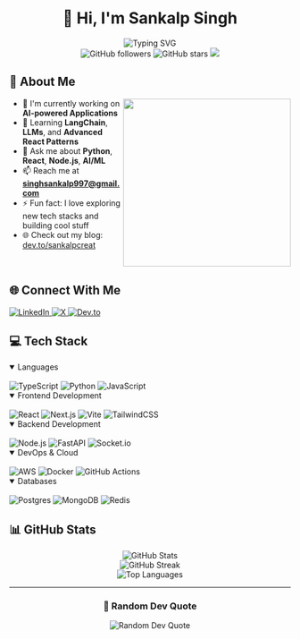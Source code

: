 # <div align="center">👋 Hi, I'm Sankalp Singh</div>

<div align="center">
  <img src="https://readme-typing-svg.herokuapp.com?font=Fira+Code&weight=500&size=25&pause=1000&color=00D4FF&center=true&vCenter=true&random=false&width=600&lines=Passionate+Full+Stack+Developer;AI+%26+ML+Enthusiast;Open+Source+Contributor;Always+Learning+New+Technologies" alt="Typing SVG" />
</div>

<div align="center">
  <img src="https://img.shields.io/github/followers/Sankalpcreat?label=Followers&style=social" alt="GitHub followers" />
  <img src="https://img.shields.io/github/stars/Sankalpcreat?label=Stars&style=social" alt="GitHub stars" />
  <a href="https://visitcount.itsvg.in">
    <img src="https://visitcount.itsvg.in/api?id=Sankalpcreat&label=Profile%20Views&color=12&icon=5&pretty=true" />
  </a>
</div>

## 💫 About Me

<img align="right" width="300" src="https://media.giphy.com/media/qgQUggAC3Pfv687qPC/giphy.gif" />

- 🚀 I'm currently working on **AI-powered Applications**
- 🌱 Learning **LangChain**, **LLMs**, and **Advanced React Patterns**
- 💬 Ask me about **Python**, **React**, **Node.js**, **AI/ML**
- 📫 Reach me at **singhsankalp997@gmail.com**
- ⚡ Fun fact: I love exploring new tech stacks and building cool stuff
- 🌐 Check out my blog: [dev.to/sankalpcreat](https://dev.to/sankalpcreat)

<br/>

## 🌐 Connect With Me
<div align="left">
  <a href="https://linkedin.com/in/sankalpsingh03" target="_blank">
    <img src="https://img.shields.io/badge/LinkedIn-%230077B5.svg?style=for-the-badge&logo=linkedin&logoColor=white" alt="LinkedIn" />
  </a>
  <a href="https://x.com/@3sankalpsingh" target="_blank">
    <img src="https://img.shields.io/badge/X-black.svg?style=for-the-badge&logo=X&logoColor=white" alt="X" />
  </a>
  <a href="https://dev.to/sankalpcreat" target="_blank">
    <img src="https://img.shields.io/badge/dev.to-0A0A0A?style=for-the-badge&logo=devdot.to&logoColor=white" alt="Dev.to" />
  </a>
</div>

## 💻 Tech Stack

<details open>
<summary>Languages</summary>
<br>
<div align="left">
  <img src="https://img.shields.io/badge/typescript-%23007ACC.svg?style=for-the-badge&logo=typescript&logoColor=white" alt="TypeScript" />
  <img src="https://img.shields.io/badge/python-3670A0?style=for-the-badge&logo=python&logoColor=ffdd54" alt="Python" />
  <img src="https://img.shields.io/badge/javascript-%23F7DF1E.svg?style=for-the-badge&logo=javascript&logoColor=black" alt="JavaScript" />
</div>
</details>

<details open>
<summary>Frontend Development</summary>
<br>
<div align="left">
  <img src="https://img.shields.io/badge/react-%2361DAFB.svg?style=for-the-badge&logo=react&logoColor=black" alt="React" />
  <img src="https://img.shields.io/badge/Next.js-%23000000.svg?style=for-the-badge&logo=next.js&logoColor=white" alt="Next.js" />
  <img src="https://img.shields.io/badge/vite-%23646CFF.svg?style=for-the-badge&logo=vite&logoColor=white" alt="Vite" />
  <img src="https://img.shields.io/badge/tailwindcss-%2338B2AC.svg?style=for-the-badge&logo=tailwind-css&logoColor=white" alt="TailwindCSS" />
</div>
</details>

<details open>
<summary>Backend Development</summary>
<br>
<div align="left">
  <img src="https://img.shields.io/badge/node.js-%236DA55F.svg?style=for-the-badge&logo=node.js&logoColor=white" alt="Node.js" />
  <img src="https://img.shields.io/badge/FastAPI-%23005571.svg?style=for-the-badge&logo=fastapi&logoColor=white" alt="FastAPI" />
  <img src="https://img.shields.io/badge/Socket.io-black?style=for-the-badge&logo=socket.io&badgeColor=010101" alt="Socket.io" />
</div>
</details>

<details open>
<summary>DevOps & Cloud</summary>
<br>
<div align="left">
  <img src="https://img.shields.io/badge/AWS-%23FF9900.svg?style=for-the-badge&logo=amazon-aws&logoColor=white" alt="AWS" />
  <img src="https://img.shields.io/badge/docker-%230db7ed.svg?style=for-the-badge&logo=docker&logoColor=white" alt="Docker" />
  <img src="https://img.shields.io/badge/github%20actions-%232671E5.svg?style=for-the-badge&logo=githubactions&logoColor=white" alt="GitHub Actions" />
</div>
</details>

<details open>
<summary>Databases</summary>
<br>
<div align="left">
  <img src="https://img.shields.io/badge/Postgres-%23316192.svg?style=for-the-badge&logo=postgresql&logoColor=white" alt="Postgres" />
  <img src="https://img.shields.io/badge/MongoDB-%234ea94b.svg?style=for-the-badge&logo=mongodb&logoColor=white" alt="MongoDB" />
  <img src="https://img.shields.io/badge/Redis-%23DD0031.svg?style=for-the-badge&logo=redis&logoColor=white" alt="Redis" />
</div>
</details>

## 📊 GitHub Stats

<div align="center">
  <img src="https://github-readme-stats.vercel.app/api?username=Sankalpcreat&theme=react&hide_border=false&include_all_commits=false&count_private=false" alt="GitHub Stats" /><br/>
  <img src="https://github-readme-streak-stats.herokuapp.com/?user=Sankalpcreat&theme=react&hide_border=false" alt="GitHub Streak" /><br/>
  <img src="https://github-readme-stats.vercel.app/api/top-langs/?username=Sankalpcreat&theme=react&hide_border=false&include_all_commits=false&count_private=false&layout=compact" alt="Top Languages" />
</div>



---

<div align="center">
  <h3>🎯 Random Dev Quote</h3>
  <img src="https://quotes-github-readme.vercel.app/api?type=horizontal&theme=radical" alt="Random Dev Quote" />
</div>


